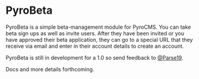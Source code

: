 # PyroBeta

PyroBeta is a simple beta-management module for PyroCMS. You can take beta sign ups as well as invite users. After they have been invited or you have approved their beta application, they can go to a special URL that they receive via email and enter in their account details to create an account.

PyroBeta is still in development for a 1.0 so send feedback to [@Parse19](http://twitter.com/parse_19).

Docs and more details forthcoming. 